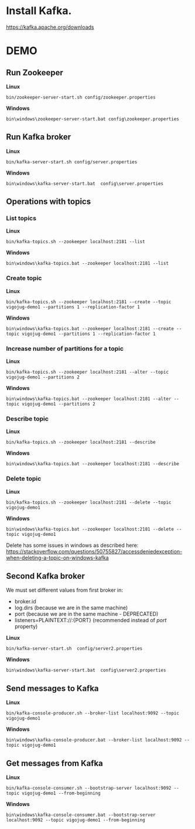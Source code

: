 # Install Kafka.

https://kafka.apache.org/downloads

# DEMO

## Run Zookeeper

**Linux**

```
bin/zookeeper-server-start.sh config/zookeeper.properties
```

**Windows**

```
bin\windows\zookeeper-server-start.bat config\zookeeper.properties
```

## Run Kafka broker

**Linux**

```
bin/kafka-server-start.sh config/server.properties
```

**Windows**

```
bin\windows\kafka-server-start.bat  config\server.properties
```

## Operations with topics

### List topics

**Linux**

```
bin/kafka-topics.sh --zookeeper localhost:2181 --list
```

**Windows**

```
bin\windows\kafka-topics.bat --zookeeper localhost:2181 --list
```

### Create topic

**Linux**

```
bin/kafka-topics.sh --zookeeper localhost:2181 --create --topic vigojug-demo1 --partitions 1 --replication-factor 1
```

**Windows**

```
bin\windows\kafka-topics.bat --zookeeper localhost:2181 --create --topic vigojug-demo1 --partitions 1 --replication-factor 1
```

### Increase number of partitions for a topic

**Linux**

```
bin/kafka-topics.sh --zookeeper localhost:2181 --alter --topic vigojug-demo1 --partitions 2
```

**Windows**

```
bin\windows\kafka-topics.bat --zookeeper localhost:2181 --alter --topic vigojug-demo1 --partitions 2
```

### Describe topic

**Linux**

```
bin/kafka-topics.sh --zookeeper localhost:2181 --describe
```

**Windows**

```
bin\windows\kafka-topics.bat --zookeeper localhost:2181 --describe
```

### Delete topic

**Linux**

```
bin/kafka-topics.sh --zookeeper localhost:2181 --delete --topic vigojug-demo1
```

**Windows**

```
bin\windows\kafka-topics.bat --zookeeper localhost:2181 --delete --topic vigojug-demo1
```

Delete has some issues in windows as described here: https://stackoverflow.com/questions/50755827/accessdeniedexception-when-deleting-a-topic-on-windows-kafka

## Second Kafka broker

We must set different values from first broker in:
- broker.id
- log.dirs (because we are in the same machine)
- port (because we are in the same machine - DEPRECATED)
- listeners=PLAINTEXT://:{PORT} (recommended instead of _port_ property)

**Linux**

```
bin/kafka-server-start.sh  config/server2.properties
```

**Windows**

```
bin\windows\kafka-server-start.bat  config\server2.properties
```

## Send messages to Kafka

**Linux**

```
bin/kafka-console-producer.sh --broker-list localhost:9092 --topic vigojug-demo1
```

**Windows**

```
bin\windows\kafka-console-producer.bat --broker-list localhost:9092 --topic vigojug-demo1
```

## Get messages from Kafka

**Linux**

```
bin/kafka-console-consumer.sh --bootstrap-server localhost:9092 --topic vigojug-demo1 --from-beginning
```

**Windows**


```
bin\windows\kafka-console-consumer.bat --bootstrap-server localhost:9092 --topic vigojug-demo1 --from-beginning
```
